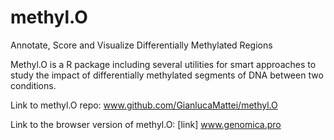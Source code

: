 # methyl.O
Annotate, Score and Visualize Differentially Methylated Regions

Methyl.O is a R package including several utilities for smart approaches to study the impact of differentially methylated segments of DNA between two conditions. 

Link to methyl.O repo: www.github.com/GianlucaMattei/methyl.O

Link to the browser version of methyl.O: [link] www.genomica.pro




